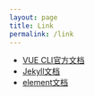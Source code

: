 ```yaml
---
layout: page
title: Link
permalink: /link
---
```


- [VUE CLI官方文档](https://cli.vuejs.org/zh/guide/)
- [Jekyll文档](http://jekyllcn.com/docs/home/)
- [element文档](https://element-plus.gitee.io/#/zh-CN/component/layout)
